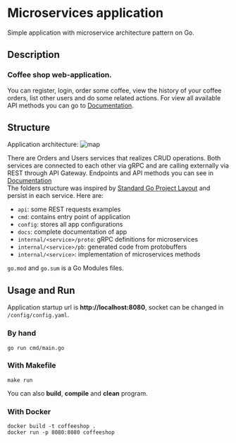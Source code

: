 # Microservices application

Simple application with microservice architecture pattern on Go.

## Description
### **Coffee shop web-application.**
You can register, login, order some coffee, view the history of your coffee orders, list other users and do some related actions. For view all available API methods you can go to [Documentation](/docs/documentation.md).

## Structure
Application architecture:
![map](https://i.ibb.co/mT5MvWY/Frame-6-2.jpg)

There are Orders and Users services that realizes CRUD operations. Both services are connected to each other via gRPC and are calling externally via REST through API Gateway. Endpoints and API methods you can see in [Documentation](/docs/documentation.md) \
The folders structure was inspired by [Standard Go Project Layout](https://github.com/golang-standards/project-layout) and persist in each service. Here are:
- `api`: some REST requests examples
- `cmd`: contains entry point of application
- `config`: stores all app configurations
- `docs`: complete documentation of app
- `internal/<service>/proto`: gRPC definitions for microservices
- `internal/<service>/pb`: generated code from protobuffers
- `internal/<service>`: implementation of microservices methods

`go.mod` and `go.sum` is a Go Modules files.

## Usage and Run
Application startup url is **http://localhost:8080**, socket can be changed in `/config/config.yaml`.

### By hand
```
go run cmd/main.go
```
### With Makefile
```
make run
```
You can also **build**, **compile** and **clean** program.
### With Docker
```
docker build -t coffeeshop .
docker run -p 8080:8080 coffeeshop
```